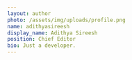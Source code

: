 ```yaml
---
layout: author
photo: /assets/img/uploads/profile.png
name: adithyasireesh
display_name: Adithya Sireesh
position: Chief Editor
bio: Just a developer.
---
```


